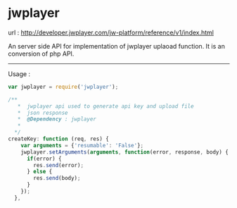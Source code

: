 # jwplayer

url : http://developer.jwplayer.com/jw-platform/reference/v1/index.html

An server side API for implementation of jwplayer uplaoad function.
It is an conversion of php API.

----------------------------------------------------------------------------

Usage : 

```javascript
var jwplayer = require('jwplayer');

/**
   *  jwplayer api used to generate api key and upload file
   *  json response 
   *  @Dependency : jwplayer 
   *
  */
createKey: function (req, res) {
    var arguments = {'resumable': 'False'};
    jwplayer.setArguments(arguments, function(error, response, body) {
      if(error) {
        res.send(error);
      } else {
        res.send(body);
      }
    });
  },

```
